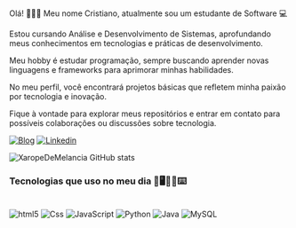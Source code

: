 Olá! 👨🏼‍🚀
Meu nome Cristiano, atualmente sou um estudante de Software  💻

Estou cursando Análise e Desenvolvimento de Sistemas, aprofundando meus conhecimentos em tecnologias e práticas de desenvolvimento.

Meu hobby é estudar programação, sempre buscando aprender novas linguagens e frameworks para aprimorar minhas habilidades.

No meu perfil, você encontrará projetos básicas que refletem minha paixão por tecnologia e inovação.

Fique à vontade para explorar meus repositórios e entrar em contato para possíveis colaborações ou discussões sobre tecnologia.


[![Blog](https://img.shields.io/badge/Instagram-E4405F?style=for-the-badge&logo=instagram&logoColor=white)](https://www.instagram.com/cristiano_anchieta_/)
[![Linkedin](https://img.shields.io/badge/LinkedIn-0077B5?style=for-the-badge&logo=linkedin&logoColor=white)](https://www.linkedin.com/in/cristiano-anchieta-1a6a502a8/)



![XaropeDeMelancia GitHub stats](https://github-readme-stats.vercel.app/api?username=XaropeDeMelancia&show_icons=true&theme=dracula)

### Tecnologias que uso no meu dia  💾🖥️📱🔋⌨️
<div style="display: inline_block"><br/>
    <img align="center" alt="html5"src="https://img.shields.io/badge/HTML5-E34F26?style=for-the-badge&logo=html5&logoColor=white">
    <img align="center" alt="Css"src="https://img.shields.io/badge/CSS3-1572B6?style=for-the-badge&logo=css3&logoColor=white">
    <img align="center" alt="JavaScript"src="https://img.shields.io/badge/JavaScript-323330?style=for-the-badge&logo=javascript&logoColor=F7DF1E">
    <img align="center" alt="Python"src="https://img.shields.io/badge/Python-14354C?style=for-the-badge&logo=python&logoColor=white">
    <img align="center" alt="Java"src="https://img.shields.io/badge/Java-ED8B00?style=for-the-badge&logo=openjdk&logoColor=white">
    <img align="center" alt="MySQL"src="https://img.shields.io/badge/MySQL-00000F?style=for-the-badge&logo=mysql&logoColor=white">
</div>
